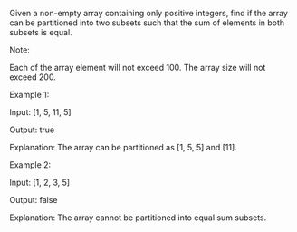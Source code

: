 Given a non-empty array containing only positive integers, find if the array can be partitioned into two subsets such that the sum of elements in both subsets is equal.

Note:

Each of the array element will not exceed 100.
The array size will not exceed 200.
 

Example 1:

Input: [1, 5, 11, 5]

Output: true

Explanation: The array can be partitioned as [1, 5, 5] and [11].
 

Example 2:

Input: [1, 2, 3, 5]

Output: false

Explanation: The array cannot be partitioned into equal sum subsets.
 
